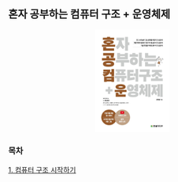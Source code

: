 ## 혼자 공부하는 컴퓨터 구조 + 운영체제

<p align="center">
  <img src="images/혼공컴운.jpg" style="width: 30%; margin: 0 auto;" />
</p>

### 목차

[1. 컴퓨터 구조 시작하기](./1.%20%EC%BB%B4%ED%93%A8%ED%84%B0%20%EA%B5%AC%EC%A1%B0/)
